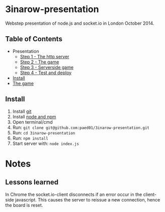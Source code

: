 3inarow-presentation
========

Webstep presentation of node.js and socket.io in London October 2014.

## Table of Contents

- Presentation
    - [Step 1 - The http server](/docs/Step1.md)
    - [Step 2 - The game](/docs/Step2.md)
    - [Step 3 - Serverside game](/docs/Step3.md)
    - [Step 4 - Test and deploy](/docs/Step4.md)
- [Install](#install)
- [The game](/docs/Step2.md)

## Install
1. Install [git](http://git-scm.com/downloads)
2. Install [node and npm](http://nodejs.org) 
3. Open terminal/cmd
4. Run: `git clone git@github.com:paed01/3inarow-presentation.git`
5. Run: `cd 3inarow-presentation`
6. Run: `npm install`
7. Start server with: `node index.js`

# Notes

## Lessons learned
In Chrome the socket.io-client disconnects if an error occur in the client-side javascript. This causes the server to reissue a new connection, hence the board is reset.
